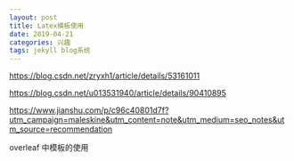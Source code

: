 ```yaml
---
layout: post
title: Latex模板使用
date: 2019-04-21 
categories: 兴趣
tags: jekyll blog系统
---
```


https://blog.csdn.net/zryxh1/article/details/53161011

https://blog.csdn.net/u013531940/article/details/90410895

https://www.jianshu.com/p/c96c40801d7f?utm_campaign=maleskine&utm_content=note&utm_medium=seo_notes&utm_source=recommendation

overleaf 中模板的使用